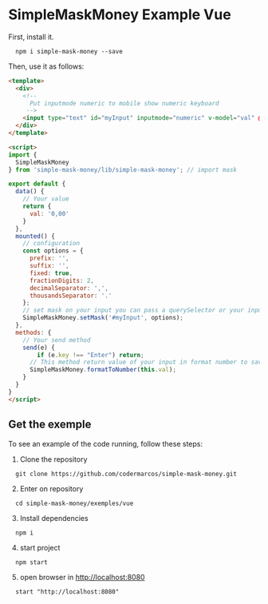 # SimpleMaskMoney Example Vue

First, install it.

```shell
  npm i simple-mask-money --save
```

Then, use it as follows:

```html
<template>
  <div>
    <!-- 
      Put inputmode numeric to mobile show numeric keyboard
     -->
    <input type="text" id="myInput" inputmode="numeric" v-model="val" @keyup="send($event)">
  </div>
</template>

<script>
import {
  SimpleMaskMoney
} from 'simple-mask-money/lib/simple-mask-money'; // import mask

export default {
  data() {
    // Your value
    return {
      val: '0,00'
    }
  },
  mounted() {
    // configuration
    const options = {
      prefix: '',
      suffix: '',
      fixed: true,
      fractionDigits: 2,
      decimalSeparator: ',',
      thousandsSeparator: '.'
    };
    // set mask on your input you can pass a querySelector or your input element and options
    SimpleMaskMoney.setMask('#myInput', options);
  },
  methods: {
    // Your send method
    send(e) {
        if (e.key !== "Enter") return;
      // This method return value of your input in format number to save in your database
      SimpleMaskMoney.formatToNumber(this.val);
    }
  }
}
</script>
```

## Get the exemple

To see an example of the code running, follow these steps:

1. Clone the repository

```shell
  git clone https://github.com/codermarcos/simple-mask-money.git
```

2. Enter on repository

```shell
  cd simple-mask-money/exemples/vue
```

3. Install dependencies

```shell
  npm i
```

4. start project

```shell
  npm start
```

5. open browser in [http://localhost:8080](http://localhost:8080)

```shell
  start "http://localhost:8080"
```
